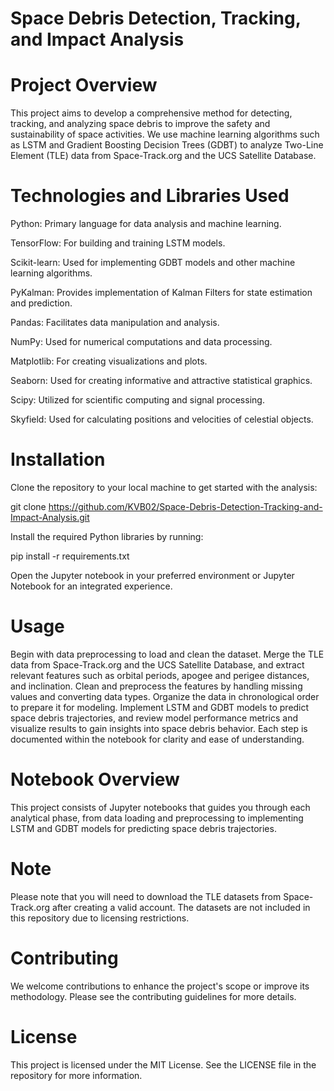  # Space Debris Detection, Tracking, and Impact Analysis 

 # Project Overview

This project aims to develop a comprehensive method for detecting, tracking, and analyzing space debris to improve the safety and sustainability of space activities. We use machine learning algorithms such as LSTM and Gradient Boosting Decision Trees (GDBT) to analyze Two-Line Element (TLE) data from Space-Track.org and the UCS Satellite Database.

# Technologies and Libraries Used

Python: Primary language for data analysis and machine learning.

TensorFlow: For building and training LSTM models.

Scikit-learn: Used for implementing GDBT models and other machine learning algorithms.

PyKalman: Provides implementation of Kalman Filters for state estimation and prediction.

Pandas: Facilitates data manipulation and analysis.

NumPy: Used for numerical computations and data processing.

Matplotlib: For creating visualizations and plots.

Seaborn: Used for creating informative and attractive statistical graphics.

Scipy: Utilized for scientific computing and signal processing.

Skyfield: Used for calculating positions and velocities of celestial objects.


# Installation

Clone the repository to your local machine to get started with the analysis:

git clone https://github.com/KVB02/Space-Debris-Detection-Tracking-and-Impact-Analysis.git

Install the required Python libraries by running:

pip install -r requirements.txt

Open the Jupyter notebook in your preferred environment or Jupyter Notebook for an integrated experience.


# Usage

Begin with data preprocessing to load and clean the dataset. Merge the TLE data from Space-Track.org and the UCS Satellite Database, and extract relevant features such as orbital periods, apogee and perigee distances, and inclination. Clean and preprocess the features by handling missing values and converting data types. Organize the data in chronological order to prepare it for modeling. Implement LSTM and GDBT models to predict space debris trajectories, and review model performance metrics and visualize results to gain insights into space debris behavior. Each step is documented within the notebook for clarity and ease of understanding.



# Notebook Overview

This project consists of Jupyter notebooks that guides you through each analytical phase, from data loading and preprocessing to implementing LSTM and GDBT models for predicting space debris trajectories.

# Note

Please note that you will need to download the TLE datasets from Space-Track.org after creating a valid account. The datasets are not included in this repository due to licensing restrictions.



# Contributing

We welcome contributions to enhance the project's scope or improve its methodology. Please see the contributing guidelines for more details.

# License

This project is licensed under the MIT License. See the LICENSE file in the repository for more information.

